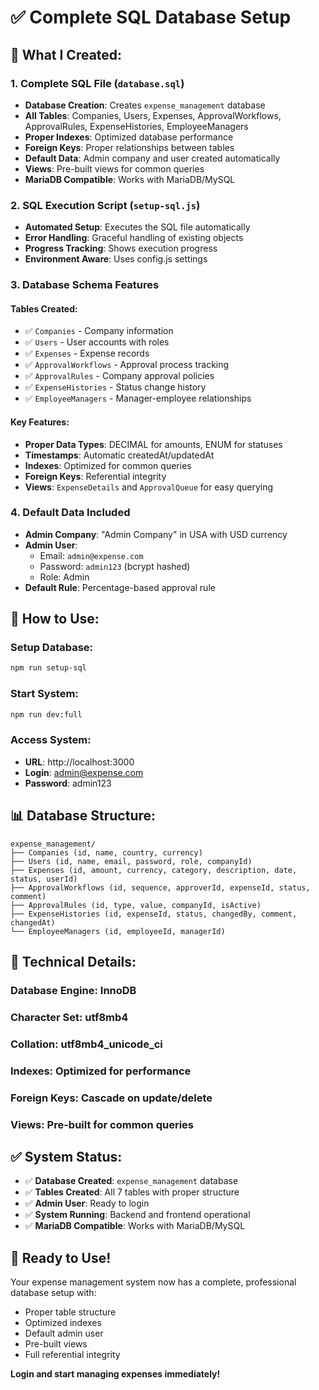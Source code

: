 # ✅ Complete SQL Database Setup

## 🎯 **What I Created:**

### 1. **Complete SQL File (`database.sql`)**
- **Database Creation**: Creates `expense_management` database
- **All Tables**: Companies, Users, Expenses, ApprovalWorkflows, ApprovalRules, ExpenseHistories, EmployeeManagers
- **Proper Indexes**: Optimized database performance
- **Foreign Keys**: Proper relationships between tables
- **Default Data**: Admin company and user created automatically
- **Views**: Pre-built views for common queries
- **MariaDB Compatible**: Works with MariaDB/MySQL

### 2. **SQL Execution Script (`setup-sql.js`)**
- **Automated Setup**: Executes the SQL file automatically
- **Error Handling**: Graceful handling of existing objects
- **Progress Tracking**: Shows execution progress
- **Environment Aware**: Uses config.js settings

### 3. **Database Schema Features**

#### **Tables Created:**
- ✅ `Companies` - Company information
- ✅ `Users` - User accounts with roles
- ✅ `Expenses` - Expense records
- ✅ `ApprovalWorkflows` - Approval process tracking
- ✅ `ApprovalRules` - Company approval policies
- ✅ `ExpenseHistories` - Status change history
- ✅ `EmployeeManagers` - Manager-employee relationships

#### **Key Features:**
- **Proper Data Types**: DECIMAL for amounts, ENUM for statuses
- **Timestamps**: Automatic createdAt/updatedAt
- **Indexes**: Optimized for common queries
- **Foreign Keys**: Referential integrity
- **Views**: `ExpenseDetails` and `ApprovalQueue` for easy querying

### 4. **Default Data Included**
- **Admin Company**: "Admin Company" in USA with USD currency
- **Admin User**: 
  - Email: `admin@expense.com`
  - Password: `admin123` (bcrypt hashed)
  - Role: Admin
- **Default Rule**: Percentage-based approval rule

## 🚀 **How to Use:**

### **Setup Database:**
```bash
npm run setup-sql
```

### **Start System:**
```bash
npm run dev:full
```

### **Access System:**
- **URL**: http://localhost:3000
- **Login**: admin@expense.com
- **Password**: admin123

## 📊 **Database Structure:**

```
expense_management/
├── Companies (id, name, country, currency)
├── Users (id, name, email, password, role, companyId)
├── Expenses (id, amount, currency, category, description, date, status, userId)
├── ApprovalWorkflows (id, sequence, approverId, expenseId, status, comment)
├── ApprovalRules (id, type, value, companyId, isActive)
├── ExpenseHistories (id, expenseId, status, changedBy, comment, changedAt)
└── EmployeeManagers (id, employeeId, managerId)
```

## 🔧 **Technical Details:**

### **Database Engine**: InnoDB
### **Character Set**: utf8mb4
### **Collation**: utf8mb4_unicode_ci
### **Indexes**: Optimized for performance
### **Foreign Keys**: Cascade on update/delete
### **Views**: Pre-built for common queries

## ✅ **System Status:**

- ✅ **Database Created**: `expense_management` database
- ✅ **Tables Created**: All 7 tables with proper structure
- ✅ **Admin User**: Ready to login
- ✅ **System Running**: Backend and frontend operational
- ✅ **MariaDB Compatible**: Works with MariaDB/MySQL

## 🎉 **Ready to Use!**

Your expense management system now has a complete, professional database setup with:
- Proper table structure
- Optimized indexes
- Default admin user
- Pre-built views
- Full referential integrity

**Login and start managing expenses immediately!**
